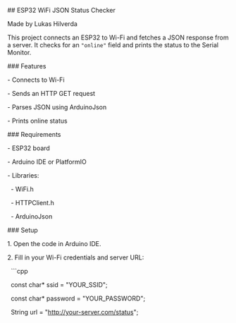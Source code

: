 \## ESP32 WiFi JSON Status Checker



Made by Lukas Hilverda



This project connects an ESP32 to Wi-Fi and fetches a JSON response from a server. It checks for an `"online"` field and prints the status to the Serial Monitor.



\### Features



\- Connects to Wi-Fi

\- Sends an HTTP GET request

\- Parses JSON using ArduinoJson

\- Prints online status



\### Requirements



\- ESP32 board

\- Arduino IDE or PlatformIO

\- Libraries:

&nbsp; - WiFi.h

&nbsp; - HTTPClient.h

&nbsp; - ArduinoJson



\### Setup



1\. Open the code in Arduino IDE.

2\. Fill in your Wi-Fi credentials and server URL:

&nbsp;  ```cpp

&nbsp;  const char\* ssid = "YOUR\_SSID";

&nbsp;  const char\* password = "YOUR\_PASSWORD";

&nbsp;  String url = "http://your-server.com/status";



